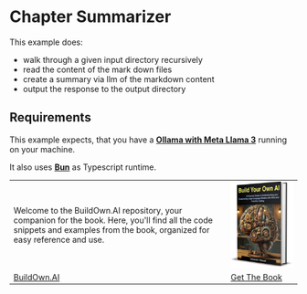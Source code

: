 # Chapter Summarizer

This example does:

- walk through a given input directory recursively
- read the content of the mark down files
- create a summary via llm of the markdown content
- output the response to the output directory

## Requirements

This example expects, that you have a **[Ollama with Meta Llama 3](https://www.ollama.com/library/llama3)** running on your machine.

It also uses **[Bun](https://bun.sh)** as Typescript runtime.

|   |   |
|---|---|
| Welcome to the BuildOwn.AI repository, your companion for the book. Here, you'll find all the code snippets and examples from the book, organized for easy reference and use. | [![BuildOwn.AI](book.png)](https://buildown.ai) |
| [BuildOwn.AI](https://buildown.ai) | [Get The Book](https://buildown.ai/book/buy) |
